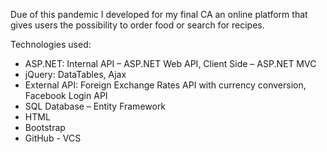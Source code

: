 Due of this pandemic I developed for my final CA an online platform that gives users the possibility to order food or search for recipes.

Technologies used:
- ASP.NET: Internal API – ASP.NET Web API, Client Side – ASP.NET MVC
- jQuery: DataTables, Ajax
- External API: Foreign Exchange Rates API with currency conversion, Facebook Login API
- SQL Database – Entity Framework
- HTML
- Bootstrap
- GitHub - VCS
